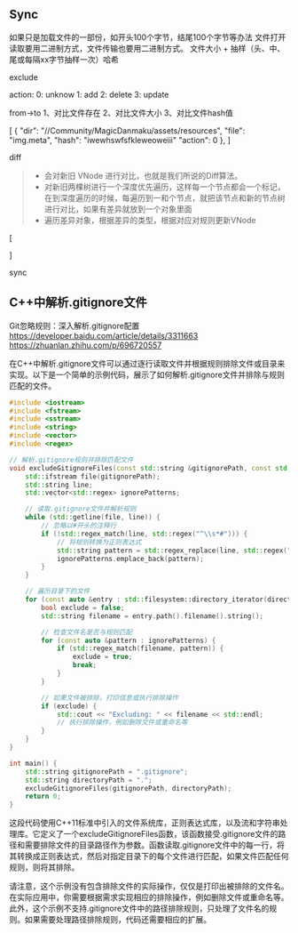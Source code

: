  ## Sync

如果只是加载文件的一部份，如开头100个字节，结尾100个字节等办法
文件打开读取要用二进制方式，文件传输也要用二进制方式。
文件大小 + 抽样（头、中、尾或每隔xx字节抽样一次）哈希


exclude



action: 
    0: unknow
    1: add
    2: delete
    3: update

from->to
1、对比文件存在
2、对比文件大小
3、对比文件hash值


[
    {
        "dir": "//Community/MagicDanmaku/assets/resources",
        "file": "img.meta",
        "hash": "iwewhswfsfkleweoweiii"
        "action": 0
    },
]


diff

> * 会对新旧 VNode 进行对比，也就是我们所说的Diff算法。
> * 对新旧两棵树进行一个深度优先遍历，这样每一个节点都会一个标记，在到深度遍历的时候，每遍历到一和个节点，就把该节点和新的节点树进行对比，如果有差异就放到一个对象里面
> * 遍历差异对象，根据差异的类型，根据对应对规则更新VNode

[

]

sync



## C++中解析.gitignore文件

Git忽略规则：深入解析.gitignore配置
https://developer.baidu.com/article/details/3311663
https://zhuanlan.zhihu.com/p/696720557

在C++中解析.gitignore文件可以通过逐行读取文件并根据规则排除文件或目录来实现。以下是一个简单的示例代码，展示了如何解析.gitignore文件并排除与规则匹配的文件。

```cpp
#include <iostream>
#include <fstream>
#include <sstream>
#include <string>
#include <vector>
#include <regex>

// 解析.gitignore规则并排除匹配文件
void excludeGitignoreFiles(const std::string &gitignorePath, const std::string &directoryPath) {
    std::ifstream file(gitignorePath);
    std::string line;
    std::vector<std::regex> ignorePatterns;

    // 读取.gitignore文件并解析规则
    while (std::getline(file, line)) {
        // 忽略以#开头的注释行
        if (!std::regex_match(line, std::regex("^\\s*#"))) {
            // 将规则转换为正则表达式
            std::string pattern = std::regex_replace(line, std::regex("\\*"), "[^/]*");
            ignorePatterns.emplace_back(pattern);
        }
    }

    // 遍历目录下的文件
    for (const auto &entry : std::filesystem::directory_iterator(directoryPath)) {
        bool exclude = false;
        std::string filename = entry.path().filename().string();

        // 检查文件名是否与规则匹配
        for (const auto &pattern : ignorePatterns) {
            if (std::regex_match(filename, pattern)) {
                exclude = true;
                break;
            }
        }

        // 如果文件被排除，打印信息或执行排除操作
        if (exclude) {
            std::cout << "Excluding: " << filename << std::endl;
            // 执行排除操作，例如删除文件或重命名等
        }
    }
}

int main() {
    std::string gitignorePath = ".gitignore";
    std::string directoryPath = ".";
    excludeGitignoreFiles(gitignorePath, directoryPath);
    return 0;
}
```

这段代码使用C++11标准中引入的文件系统库<filesystem>，正则表达式库<regex>，以及流和字符串处理库。它定义了一个excludeGitignoreFiles函数，该函数接受.gitignore文件的路径和需要排除文件的目录路径作为参数。函数读取.gitignore文件中的每一行，将其转换成正则表达式，然后对指定目录下的每个文件进行匹配，如果文件匹配任何规则，则将其排除。

请注意，这个示例没有包含排除文件的实际操作，仅仅是打印出被排除的文件名。在实际应用中，你需要根据需求实现相应的排除操作，例如删除文件或重命名等。此外，这个示例不支持.gitignore文件中的路径排除规则，只处理了文件名的规则。如果需要处理路径排除规则，代码还需要相应的扩展。













